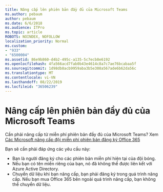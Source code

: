 ```yaml
---
title: Nâng cấp lên phiên bản đầy đủ của Microsoft Teams
ms.author: pebaum
author: pebaum
ms.date: 6/6/2018
ms.audience: ITPro
ms.topic: article
ROBOTS: NOINDEX, NOFOLLOW
localization_priority: Normal
ms.custom:
- "933"
- "6500004"
ms.assetid: 86e9b860-d4b2-495c-a135-5c7ecb8e6192
ms.openlocfilehash: 4fa566acd7fab0b43e4614c8a7c7ae76bcabaa5f
ms.sourcegitcommit: 1d98db8acb9959aba3b5e308a567ade6b62da56c
ms.translationtype: MT
ms.contentlocale: vi-VN
ms.lasthandoff: 08/22/2019
ms.locfileid: "36506239"
---
```

# <a name="upgrade-to-the-full-version-of-microsoft-teams"></a>Nâng cấp lên phiên bản đầy đủ của Microsoft Teams

Cần phải nâng cấp từ miễn phí phiên bản đầy đủ của Microsoft Teams? Xem [Các Microsoft nâng cấp đội miễn phí phiên bản đăng ký Office 365](https://docs.microsoft.com/microsoftteams/upgrade-freemium)

Bạn sẽ cần phải đáp ứng các yêu cầu này:

- Bạn là người đăng ký cho các phiên bản miễn phí hiện tại của đội bóng.
- Nếu bạn có tên miền riêng của bạn, nó đã không thể được liên kết với Azure Active Directory.
- Chuyển dữ liệu khi bạn nâng cấp, bạn phải đăng ký trong quá trình nâng cấp. Nếu bạn mua Office 365 bên ngoài quá trình nâng cấp, bạn không thể chuyển dữ liệu.
